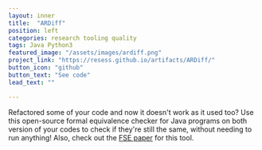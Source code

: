 ```yaml
---
layout: inner
title:  "ARDiff"
position: left
categories: research tooling quality
tags: Java Python3
featured_image: "/assets/images/ardiff.png"
project_link: "https://resess.github.io/artifacts/ARDiff/"
button_icon: "github"
button_text: "See code"
lead_text: ""

---
```


Refactored some of your code and now it doesn't work as it used too? Use this open-source formal equivalence checker for Java programs on both version of your codes to check if they're still the same, without needing to run anything! Also, check out the [FSE paper](https://people.ece.ubc.ca/~mjulia/publications/ARDiff_2020.pdf) for this tool.
<!-- maybe put graph from fse presentation -->